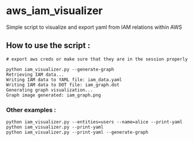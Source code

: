 # aws_iam_visualizer
Simple script to visualize and export yaml from IAM relations within AWS 


## How to use the script :

```
# export aws creds or make sure that they are in the session properly

python iam_visualizer.py --generate-graph
Retrieving IAM data...
Writing IAM data to YAML file: iam_data.yaml
Writing IAM data to DOT file: iam_graph.dot
Generating graph visualization...
Graph image generated: iam_graph.png

```

### Other examples : 

```
python iam_visualizer.py --entities=users --name=alice --print-yaml
python iam_visualizer.py --print-yaml
python iam_visualizer.py --print-yaml --generate-graph

```